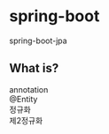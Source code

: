 # spring-boot
spring-boot-jpa

What is?
----------------
annotation   
@Entity     
정규화   
제2정규화   




    
